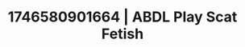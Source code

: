 ---
categories:
- Curvy goddess
- AI-generated
- Roleplay fantasies
- Erotic oil massage
- Pillow talk
- Candlelit scenes
- ASMR
- Cosplay
image: /assets/images/1746580901664.jpg
layout: post
seo:
  description: Featured content with artistic ABDL Play, Scat Fetish. HD images available.
  keywords: ABDL Play, Scat Fetish
  og_image: /assets/images/1746580901664.jpg
  schema_type: VisualArtwork
tags:
- ABDL Play
- '#1746580901664'
- Scat Fetish
title: 1746580901664 | ABDL Play Scat Fetish
---